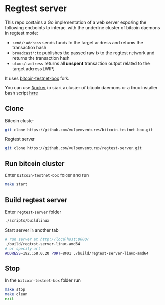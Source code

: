 # Regtest server

This repo contains a Go implementation of a web server exposing the following endpoints to interact with the underline cluster of bitcoin daemons in regtest mode:

* `send/:address` sends funds to the target address and returns the transaction hash
* `broadcast/:tx` publishes the passed raw tx to the regtest network and returns the transaction hash
* `utxos/:address` returns all **unspent** transaction output related to the target address [WIP]

It uses [bitcoin-testnet-box](https://github.com/vulpemventures/bitcoin-testnet-box/) fork.

You can use [Docker](https://docker.io) to start a cluster of bitcoin daemons or a linux installer bash script [here](https://github.com/vulpemventures/regtest-server/blob/master/scripts/install-bitcoin)

## Clone

Bitcoin cluster

```sh
git clone https://github.com/vulpemventures/bitcoin-testnet-box.git
```

Regtest server

```sh
git clone https://github.com/vulpemventures/regtest-server.git
```

## Run bitcoin cluster

Enter `bitcoin-testnet-box` folder and run

```sh
make start
```


## Build regtest server

Enter `regtest-server` folder

```sh
./scripts/buildlinux
```


Start server in another tab

```sh
# run server at http://localhost:8000/
./build/regtest-server-linux-amd64
# or specify url
ADDRESS=192.168.0.20 PORT=8001 ./build/regtest-server-linux-amd64
```

## Stop

In the `bitcoin-testnet-box` folder run

```sh
make stop
make clean
exit
```
